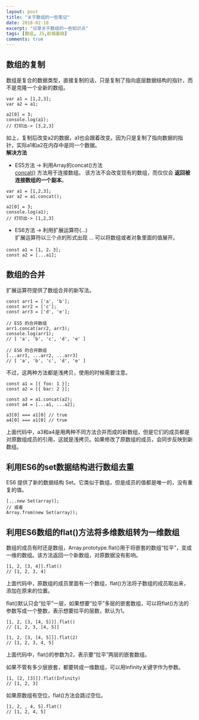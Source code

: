 ```yaml
---
layout: post
title: "关于数组的一些笔记"
date: 2018-02-18
excerpt: "记录关于数组的一些知识点"
tags: [数组, JS,前端基础]
comments: true
---
```

## 数组的复制
数组是复合的数据类型，直接复制的话，只是复制了指向底层数据结构的指针，而不是克隆一个全新的数组。
~~~
var a1 = [1,2,3];
var a2 = a1;

a2[0] = 3;
console.log(a1);
// 打印出-> [3,2,3]
~~~
如上，复制后改变a2的数据，a1也会跟着改变。因为只是复制了指向数据的指针，实际a1和a2在内存中是同一个数据。  
**解决方法**
* ES5方法 -> 利用Array的concat()方法  
[concat()](http://www.runoob.com/jsref/jsref-concat-string.html) 方法用于连接数组。
该方法不会改变现有的数组，而仅仅会 **返回被连接数组的一个副本**。  

~~~
var a1 = [1,2,3];
var a2 = a1.concat();

a2[0] = 3;
console.log(a1);
// 打印出-> [1,2,3]
~~~

* ES6方法 -> 利用扩展运算符(...)  
扩展运算符以三个点的形式出现 ... 可以将数组或者对象里面的值展开。
~~~
const a1 = [1, 2，3];
const a2 = [...a1];
~~~

## 数组的合并
扩展运算符提供了数组合并的新写法。  

~~~
const arr1 = ['a', 'b'];
const arr2 = ['c'];
const arr3 = ['d', 'e'];

// ES5 的合并数组
arr1.concat(arr2, arr3);
console.log(arr1);
// [ 'a', 'b', 'c', 'd', 'e' ]

// ES6 的合并数组
[...arr1, ...arr2, ...arr3]
// [ 'a', 'b', 'c', 'd', 'e' ]
~~~

不过，这两种方法都是浅拷贝，使用的时候需要注意。  

~~~
const a1 = [{ foo: 1 }];
const a2 = [{ bar: 2 }];

const a3 = a1.concat(a2);
const a4 = [...a1, ...a2];

a3[0] === a1[0] // true
a4[0] === a1[0] // true
~~~

上面代码中，a3和a4是用两种不同方法合并而成的新数组，但是它们的成员都是对原数组成员的引用，这就是浅拷贝。如果修改了原数组的成员，会同步反映到新数组。  

## 利用ES6的set数据结构进行数组去重
ES6 提供了新的数据结构 Set。它类似于数组，但是成员的值都是唯一的，没有重复的值。

~~~
[...new Set(array)];
// 或者
Array.from(new Set(array));
~~~

## 利用ES6数组的flat()方法将多维数组转为一维数组
数组的成员有时还是数组，Array.prototype.flat()用于将嵌套的数组“拉平”，变成一维的数组。该方法返回一个新数组，对原数据没有影响。

~~~
[1, 2, [3, 4]].flat()
// [1, 2, 3, 4]
~~~

上面代码中，原数组的成员里面有一个数组，flat()方法将子数组的成员取出来，添加在原来的位置。

flat()默认只会“拉平”一层，如果想要“拉平”多层的嵌套数组，可以将flat()方法的参数写成一个整数，表示想要拉平的层数，默认为1。

~~~
[1, 2, [3, [4, 5]]].flat()
// [1, 2, 3, [4, 5]]

[1, 2, [3, [4, 5]]].flat(2)
// [1, 2, 3, 4, 5]
~~~

上面代码中，flat()的参数为2，表示要“拉平”两层的嵌套数组。

如果不管有多少层嵌套，都要转成一维数组，可以用Infinity关键字作为参数。
~~~
[1, [2, [3]]].flat(Infinity)
// [1, 2, 3]
~~~

如果原数组有空位，flat()方法会跳过空位。

~~~
[1, 2, , 4, 5].flat()
// [1, 2, 4, 5]
~~~
